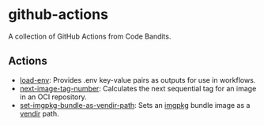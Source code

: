 # github-actions

A collection of GitHub Actions from Code Bandits.

## Actions

- [load-env](load-env/): Provides .env key-value pairs as outputs for use in workflows.
- [next-image-tag-number](next-image-tag-number/): Calculates the next sequential tag for an image in an OCI repository.
- [set-imgpkg-bundle-as-vendir-path](set-imgpkg-bundle-as-vendir-path/): Sets an [imgpkg](https://carvel.dev/imgpkg/) bundle image as a [vendir](https://carvel.dev/vendir/) path.
